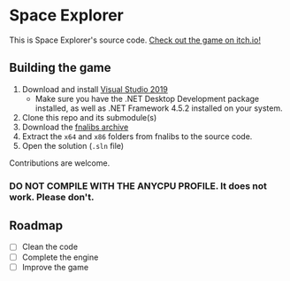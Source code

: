 # Space Explorer
 This is Space Explorer's source code. [Check out the game on itch.io!](https://raoul1808.itch.io/space-explorer)
 
## Building the game
 1. Download and install [Visual Studio 2019](https://visualstudio.microsoft.com/downloads/)
    * Make sure you have the .NET Desktop Development package installed, as well as .NET Framework 4.5.2 installed on your system.
 2. Clone this repo and its submodule(s)
 3. Download the [fnalibs archive](http://fna.flibitijibibo.com/archive/fnalibs.tar.bz2)
 4. Extract the `x64` and `x86` folders from fnalibs to the source code.
 5. Open the solution (`.sln` file)

 Contributions are welcome.

 ### DO NOT COMPILE WITH THE ANYCPU PROFILE. It does not work. Please don't.
 
## Roadmap
 - [ ] Clean the code
 - [ ] Complete the engine
 - [ ] Improve the game
